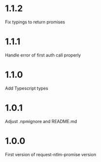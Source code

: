 # 1.1.2

Fix typings to return promises

# 1.1.1

Handle error of first auth call properly

# 1.1.0

Add Typescript types

# 1.0.1

Adjust .npmignore and README.md

# 1.0.0

First version of request-ntlm-promise version
